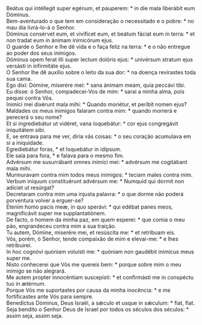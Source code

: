 <div class="dropcap text-justify">Beátus qui intéllegit super egénum, et páuperem: * in die mala liberábit eum Dóminus.</div>
<div class="dropcap text-justify">Bem-aventurado o que tem em consideração o necessitado e o pobre: * no mau dia livrá-lo-á o Senhor.</div>
<div class="text-justify">Dóminus consérvet eum, et vivíficet eum, et beátum fáciat eum in terra: * et non tradat eum in ánimam inimicórum ejus.</div>
<div class="text-justify">O guarde o Senhor e lhe dê vida e o faça feliz na terra: * e o não entregue ao poder dos seus inimigos.</div>
<div class="text-justify">Dóminus opem ferat illi super lectum dolóris ejus: * univérsum stratum ejus versásti in infirmitáte ejus.</div>
<div class="text-justify">O Senhor lhe dê auxílio sobre o leito da sua dor: * na doença revirastes toda sua cama.</div>
<div class="text-justify">Ego dixi: Dómine, miserére mei: * sana ánimam meam, quia peccávi tibi.</div>
<div class="text-justify">Eu disse: ó Senhor, compadecei-Vos de mim: * sarai a minha alma, pois pequei contra Vós.</div>
<div class="text-justify">Inimíci mei dixérunt mala mihi: * Quando moriétur, et períbit nomen ejus?</div>
<div class="text-justify">Maldades os meus inimigos falaram contra mim: * quando morrerá e perecerá o seu nome?</div>
<div class="text-justify">Et si ingrediebátur ut vidéret, vana loquebátur: * cor ejus congregávit iniquitátem sibi.</div>
<div class="text-justify">E, se entrava para me ver, diria vãs coisas: * o seu coração acumulava em si a iniquidade.</div>
<div class="text-justify">Egrediebátur foras, * et loquebátur in idípsum.</div>
<div class="text-justify">Ele saía para fora, * e falava para o mesmo fim.</div>
<div class="text-justify">Advérsum me susurrábant omnes inimíci mei: * advérsum me cogitábant mala mihi.</div>
<div class="text-justify">Murmuravam contra mim todos meus inimigos: * teciam males contra mim.</div>
<div class="text-justify">Verbum iníquum constituérunt advérsum me: * Numquid qui dormit non adíciet ut resúrgat?</div>
<div class="text-justify">Decretaram contra mim uma injusta palavra: * o que dorme não poderá porventura volver a erguer-se?</div>
<div class="text-justify">Étenim homo pacis meæ, in quo sperávi: * qui edébat panes meos, magnificávit super me supplantatiónem.</div>
<div class="text-justify">De facto, o homem da minha paz, em quem esperei: * que comia o meu pão, engrandeceu contra mim a sua traição.</div>
<div class="text-justify">Tu autem, Dómine, miserére mei, et resúscita me: * et retríbuam eis.</div>
<div class="text-justify">Vós, porém, ó Senhor, tende compaixão de mim e elevai-me: * e lhes retribuirei.</div>
<div class="text-justify">In hoc cognóvi quóniam voluísti me: * quóniam non gaudébit inimícus meus super me.</div>
<div class="text-justify">Nisto conhecerei que Vós me quereis bem: * porque sobre mim o meu inimigo se não alegrará.</div>
<div class="text-justify">Me autem propter innocéntiam suscepísti: * et confirmásti me in conspéctu tuo in ætérnum.</div>
<div class="text-justify">Porque Vós me suportastes por causa da minha inocência: * e me fortificastes ante Vós para sempre.</div>
<div class="text-justify">Benedíctus Dóminus, Deus Israël, a sǽculo et usque in sǽculum: * fiat, fiat.</div>
<div class="text-justify">Seja bendito o Senhor Deus de Israel por todos os séculos dos séculos: * assim seja, assim seja.</div>
